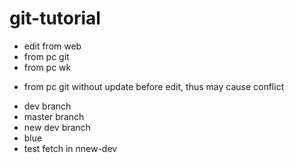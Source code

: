 # git-tutorial
- edit from web
- from pc git
- from pc wk
* from pc git without update before edit, thus may cause conflict
- dev branch
- master branch
- new dev branch
- blue
- test fetch in nnew-dev

